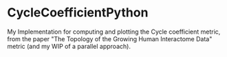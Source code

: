 # CycleCoefficientPython
My Implementation for computing and plotting the Cycle coefficient metric, from the paper "The Topology of the Growing Human Interactome Data" metric (and my WIP of a parallel approach).
